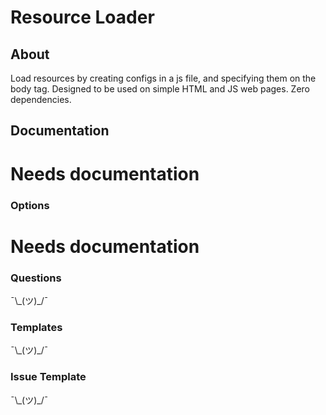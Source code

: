 # Resource Loader

## About

Load resources by creating configs in a js file, and specifying them on the body tag. Designed to be used on simple HTML and JS web pages. Zero dependencies.

## Documentation

# Needs documentation

### Options

# Needs documentation

### Questions

¯\\\_(ツ)\_/¯

### Templates

¯\\\_(ツ)\_/¯

### Issue Template

¯\\\_(ツ)\_/¯

